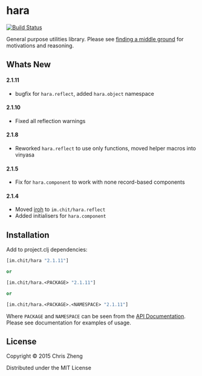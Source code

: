 # hara 
[![Build Status](https://travis-ci.org/zcaudate/hara.png?branch=master)](https://travis-ci.org/zcaudate/hara)

General purpose utilities library. Please see [finding a middle ground](http://z.caudate.me/finding-a-middle-ground/) for motivations and reasoning.

## Whats New

#### 2.1.11
- bugfix for `hara.reflect`, added `hara.object` namespace

#### 2.1.10
- Fixed all reflection warnings

#### 2.1.8
- Reworked `hara.reflect` to use only functions, moved helper macros into vinyasa 

#### 2.1.5
- Fix for `hara.component` to work with none record-based components

#### 2.1.4

- Moved [iroh](http://github.com/zcaudate/iroh) to `im.chit/hara.reflect`
- Added initialisers for `hara.component`

## Installation

Add to project.clj dependencies:

```clojure
[im.chit/hara "2.1.11"]

or

[im.chit/hara.<PACKAGE> "2.1.11"]

or

[im.chit/hara.<PACKAGE>.<NAMESPACE> "2.1.11"]
```

Where `PACKAGE` and `NAMESPACE` can be seen from the [API Documentation](http://docs.caudate.me/hara/). Please see documentation for examples of usage.

## License

Copyright © 2015 Chris Zheng

Distributed under the MIT License
